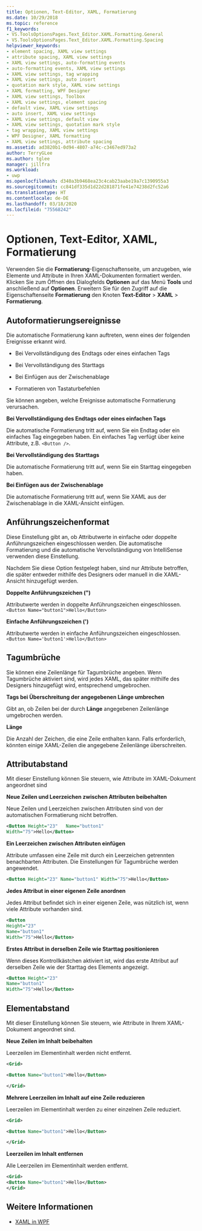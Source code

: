 ```yaml
---
title: Optionen, Text-Editor, XAML, Formatierung
ms.date: 10/29/2018
ms.topic: reference
f1_keywords:
- VS.ToolsOptionsPages.Text_Editor.XAML.Formatting.General
- VS.ToolsOptionsPages.Text_Editor.XAML.Formatting.Spacing
helpviewer_keywords:
- element spacing, XAML view settings
- attribute spacing, XAML view settings
- XAML view settings, auto-formatting events
- auto-formatting events, XAML view settings
- XAML view settings, tag wrapping
- XAML view settings, auto insert
- quotation mark style, XAML view settings
- XAML formatting, WPF Designer
- XAML view settings, Toolbox
- XAML view settings, element spacing
- default view, XAML view settings
- auto insert, XAML view settings
- XAML view settings, default view
- XAML view settings, quotation mark style
- tag wrapping, XAML view settings
- WPF Designer, XAML formatting
- XAML view settings, attribute spacing
ms.assetid: ad3820b1-0d94-4807-a74c-c3467ed973a2
author: TerryGLee
ms.author: tglee
manager: jillfra
ms.workload:
- uwp
ms.openlocfilehash: d340a3b9468ea23c4cab23aabe19a7c1390955a3
ms.sourcegitcommit: cc841df335d1d22d281871fe41e74238d2fc52a6
ms.translationtype: HT
ms.contentlocale: de-DE
ms.lasthandoff: 03/18/2020
ms.locfileid: "75568242"
---
```

# <a name="options-text-editor-xaml-formatting"></a>Optionen, Text-Editor, XAML, Formatierung

Verwenden Sie die **Formatierung**-Eigenschaftenseite, um anzugeben, wie Elemente und Attribute in Ihren XAML-Dokumenten formatiert werden. Klicken Sie zum Öffnen des Dialogfelds **Optionen** auf das Menü **Tools** und anschließend auf **Optionen**. Erweitern Sie für den Zugriff auf die Eigenschaftenseite **Formatierung** den Knoten **Text-Editor** > **XAML** > **Formatierung**.

## <a name="auto-formatting-events"></a>Autoformatierungsereignisse

Die automatische Formatierung kann auftreten, wenn eines der folgenden Ereignisse erkannt wird.

- Bei Vervollständigung des Endtags oder eines einfachen Tags

- Bei Vervollständigung des Starttags

- Bei Einfügen aus der Zwischenablage

- Formatieren von Tastaturbefehlen

Sie können angeben, welche Ereignisse automatische Formatierung verursachen.

**Bei Vervollständigung des Endtags oder eines einfachen Tags**

Die automatische Formatierung tritt auf, wenn Sie ein Endtag oder ein einfaches Tag eingegeben haben. Ein einfaches Tag verfügt über keine Attribute, z.B. `<Button />`.

**Bei Vervollständigung des Starttags**

Die automatische Formatierung tritt auf, wenn Sie ein Starttag eingegeben haben.

**Bei Einfügen aus der Zwischenablage**

Die automatische Formatierung tritt auf, wenn Sie XAML aus der Zwischenablage in die XAML-Ansicht einfügen.

## <a name="quotation-mark-style"></a>Anführungszeichenformat

Diese Einstellung gibt an, ob Attributwerte in einfache oder doppelte Anführungszeichen eingeschlossen werden. Die automatische Formatierung und die automatische Vervollständigung von IntelliSense verwenden diese Einstellung.

Nachdem Sie diese Option festgelegt haben, sind nur Attribute betroffen, die später entweder mithilfe des Designers oder manuell in die XAML-Ansicht hinzugefügt werden.

**Doppelte Anführungszeichen (")**

Attributwerte werden in doppelte Anführungszeichen eingeschlossen.
`<Button Name="button1">Hello</Button>`

**Einfache Anführungszeichen (')**

Attributwerte werden in einfache Anführungszeichen eingeschlossen.
`<Button Name='button1'>Hello</Button>`

## <a name="tag-wrapping"></a>Tagumbrüche

Sie können eine Zeilenlänge für Tagumbrüche angeben. Wenn Tagumbrüche aktiviert sind, wird jedes XAML, das später mithilfe des Designers hinzugefügt wird, entsprechend umgebrochen.

**Tags bei Überschreitung der angegebenen Länge umbrechen**

Gibt an, ob Zeilen bei der durch **Länge** angegebenen Zeilenlänge umgebrochen werden.

**Länge**

Die Anzahl der Zeichen, die eine Zeile enthalten kann. Falls erforderlich, könnten einige XAML-Zeilen die angegebene Zeilenlänge überschreiten.

## <a name="attribute-spacing"></a>Attributabstand

Mit dieser Einstellung können Sie steuern, wie Attribute im XAML-Dokument angeordnet sind

**Neue Zeilen und Leerzeichen zwischen Attributen beibehalten**

Neue Zeilen und Leerzeichen zwischen Attributen sind von der automatischen Formatierung nicht betroffen.

```xml
<Button Height="23"   Name="button1"
Width="75">Hello</Button>
```

**Ein Leerzeichen zwischen Attributen einfügen**

Attribute umfassen eine Zeile mit durch ein Leerzeichen getrennten benachbarten Attributen. Die Einstellungen für Tagumbrüche werden angewendet.

```xml
<Button Height="23" Name="button1" Width="75">Hello</Button>
```

**Jedes Attribut in einer eigenen Zeile anordnen**

Jedes Attribut befindet sich in einer eigenen Zeile, was nützlich ist, wenn viele Attribute vorhanden sind.

```xml
<Button
Height="23"
Name="button1"
Width="75">Hello</Button>
```

**Erstes Attribut in derselben Zeile wie Starttag positionieren**

Wenn dieses Kontrollkästchen aktiviert ist, wird das erste Attribut auf derselben Zeile wie der Starttag des Elements angezeigt.

```xml
<Button Height="23"
Name="button1"
Width="75">Hello</Button>
```

## <a name="element-spacing"></a>Elementabstand

Mit dieser Einstellung können Sie steuern, wie Attribute in Ihrem XAML-Dokument angeordnet sind.

**Neue Zeilen im Inhalt beibehalten**

Leerzeilen im Elementinhalt werden nicht entfernt.

```xml
<Grid>

<Button Name="button1">Hello</Button>

</Grid>
```

**Mehrere Leerzeilen im Inhalt auf eine Zeile reduzieren**

Leerzeilen im Elementinhalt werden zu einer einzelnen Zeile reduziert.

```xml
<Grid>

<Button Name="button1">Hello</Button>

</Grid>
```

**Leerzeilen im Inhalt entfernen**

Alle Leerzeilen im Elementinhalt werden entfernt.

```xml
<Grid>
<Button Name="button1">Hello</Button>
</Grid>
```

## <a name="see-also"></a>Weitere Informationen

- [XAML in WPF](/dotnet/framework/wpf/advanced/xaml-in-wpf)
